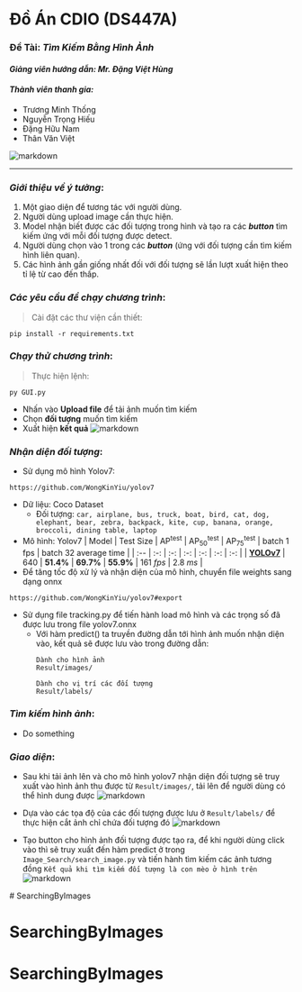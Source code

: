 # **Đồ Án CDIO (DS447A)**
### **Đề Tài**: ***Tìm Kiếm Bằng Hình Ảnh***
#### ***Giảng viên hướng dẫn: Mr. Đặng Việt Hùng***
#### ***Thành viên thanh gia:***
* Trương Minh Thống
* Nguyễn Trọng Hiếu
* Đặng Hữu Nam
* Thân Văn Việt

![markdown](https://i.postimg.cc/bv39RtcD/DS447.png)
***
### ***Giới thiệu về ý tưởng***:
1. Một giao diện để tương tác với người dùng.
2. Người dùng upload image cần thực hiện.
3. Model nhận biết được các đối tượng trong hình và tạo ra các ***button*** tìm kiếm ứng với mỗi đối tượng được detect.
4. Người dùng chọn vào 1 trong các ***button*** (ứng với đối tượng cần tìm kiếm hình liên quan).
5. Các hình ảnh gần giống nhất đối với đối tượng sẽ lần lượt xuất hiện theo tỉ lệ từ cao đến thấp.

### ***Các yêu cầu để chạy chương trình***:
> Cài đặt các thư viện cần thiết:

`pip install -r requirements.txt`

### ***Chạy thử chương trình***:
> Thực hiện lệnh:

`py GUI.py`

- Nhấn vào **Upload file** để tải ảnh muốn tìm kiếm
- Chọn **đối tượng** muốn tìm kiếm
- Xuất hiện **kết quả**
![markdown](https://i.postimg.cc/x8j8Rq28/image.png)

### ***Nhận diện đối tượng***:
- Sử dụng mô hình Yolov7:
```Shell
https://github.com/WongKinYiu/yolov7
```
- Dữ liệu: Coco Dataset
    - Đối tượng: `car, airplane, bus, truck, boat, bird, cat, dog, elephant, bear, zebra, backpack, kite, cup, banana, orange, broccoli, dining table, laptop`
- Mô hình: Yolov7
    | Model | Test Size | AP<sup>test</sup> | AP<sub>50</sub><sup>test</sup> | AP<sub>75</sub><sup>test</sup> | batch 1 fps | batch 32 average time |
    | :-- | :-: | :-: | :-: | :-: | :-: | :-: |
    | [**YOLOv7**](https://github.com/WongKinYiu/yolov7/releases/download/v0.1/yolov7.pt) | 640 | **51.4%** | **69.7%** | **55.9%** | 161 *fps* | 2.8 *ms* |
- Để tăng tốc độ xử lý và nhận diện của mô hình, chuyển file weights sang dạng onnx
```Shell
https://github.com/WongKinYiu/yolov7#export
```
- Sử dụng file tracking.py để tiến hành load mô hình và các trọng số đã được lưu trong file yolov7.onnx
    - Với hàm predict() ta truyền đường dẫn tới hình ảnh muốn nhận diện vào, kết quả sẽ được lưu vào trong đường dẫn:
        ```Shell
        Dành cho hình ảnh
        Result/images/
        ```
        ```Shell
        Dành cho vị trí các đối tượng
        Result/labels/
        ```
### ***Tìm kiếm hình ảnh***:
- Do something

### ***Giao diện***:
- Sau khi tải ảnh lên và cho mô hình yolov7 nhận diện đối tượng sẽ truy xuất vào hình ảnh thu được từ `Result/images/`, tải lên để người dùng có thể hình dung được 
![markdown](https://i.postimg.cc/9F0xzp7R/cats-and-dogs-wallpapers.jpg)

- Dựa vào các tọa độ của các đối tượng được lưu ở `Result/labels/` để thực hiện cắt ảnh chỉ chứa đối tượng đó
![markdown](https://i.postimg.cc/kg61N6Sg/image.png)

- Tạo button cho hình ảnh đối tượng được tạo ra, để khi người dùng click vào thì sẽ truy xuất đến hàm predict ở trong `Image_Search/search_image.py` và tiến hành tìm kiếm các ảnh tương đồng
`Kết quả khi tìm kiếm đối tượng là con mèo ở hình trên`
![markdown](https://i.postimg.cc/PxQpB4gr/image.png)

<!-- > Kho dữ liệu các hình ảnh được lưu dưới dạng nhị phân ở 2 files (***vectors.pkl*** và ***paths.pkl***) ứng với vector và đường dẫn của mỗi hình.
> Người dùng có thể tạo mới 2 files pkl phía trên bằng kho dữ liệu mới bằng cách chạy file `store_vectors` và thay đổi `data_folder="paths/to/folder_images"` --># SearchingByImages
# SearchingByImages
# SearchingByImages
